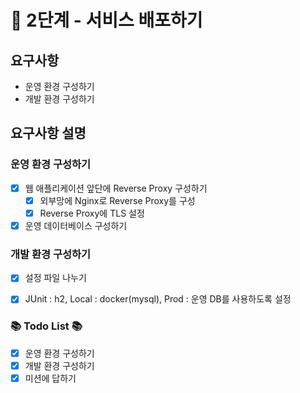 # 🚀 2단계 - 서비스 배포하기

## 요구사항
- 운영 환경 구성하기
- 개발 환경 구성하기

## 요구사항 설명
### 운영 환경 구성하기
- [x] 웹 애플리케이션 앞단에 Reverse Proxy 구성하기
  - [x] 외부망에 Nginx로 Reverse Proxy를 구성
  - [x] Reverse Proxy에 TLS 설정
- [x] 운영 데이터베이스 구성하기

### 개발 환경 구성하기
- [x] 설정 파일 나누기
- [x] JUnit : h2, Local : docker(mysql), Prod : 운영 DB를 사용하도록 설정


### 📚 Todo List 📚
- [x] 운영 환경 구성하기
- [x] 개발 환경 구성하기
- [x] 미션에 답하기

